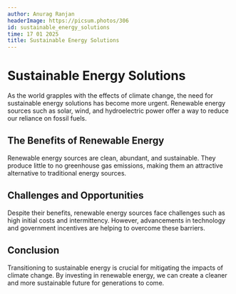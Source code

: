 ```yaml
---
author: Anurag Ranjan
headerImage: https://picsum.photos/306
id: sustainable_energy_solutions
time: 17 01 2025
title: Sustainable Energy Solutions
---
```


# Sustainable Energy Solutions

As the world grapples with the effects of climate change, the need for sustainable energy solutions has become more urgent. Renewable energy sources such as solar, wind, and hydroelectric power offer a way to reduce our reliance on fossil fuels.

## The Benefits of Renewable Energy

Renewable energy sources are clean, abundant, and sustainable. They produce little to no greenhouse gas emissions, making them an attractive alternative to traditional energy sources.

## Challenges and Opportunities

Despite their benefits, renewable energy sources face challenges such as high initial costs and intermittency. However, advancements in technology and government incentives are helping to overcome these barriers.

## Conclusion

Transitioning to sustainable energy is crucial for mitigating the impacts of climate change. By investing in renewable energy, we can create a cleaner and more sustainable future for generations to come.